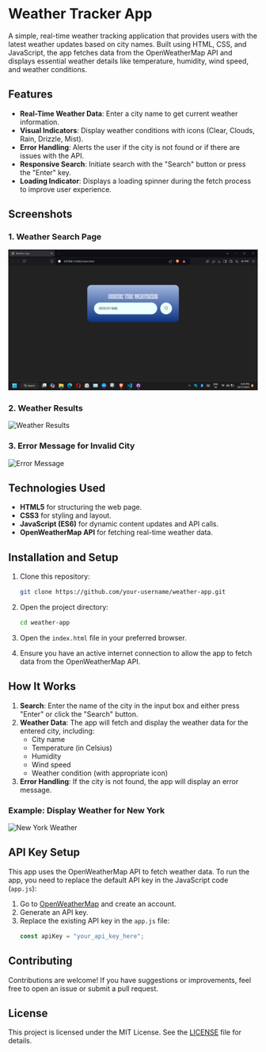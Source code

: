 # Weather Tracker App

A simple, real-time weather tracking application that provides users with the latest weather updates based on city names. Built using HTML, CSS, and JavaScript, the app fetches data from the OpenWeatherMap API and displays essential weather details like temperature, humidity, wind speed, and weather conditions.

## Features

- **Real-Time Weather Data**: Enter a city name to get current weather information.
- **Visual Indicators**: Display weather conditions with icons (Clear, Clouds, Rain, Drizzle, Mist).
- **Error Handling**: Alerts the user if the city is not found or if there are issues with the API.
- **Responsive Search**: Initiate search with the "Search" button or press the "Enter" key.
- **Loading Indicator**: Displays a loading spinner during the fetch process to improve user experience.

## Screenshots

### 1. Weather Search Page
![Search Page](images/search-page.png)

### 2. Weather Results
![Weather Results](images/weather-results.png)

### 3. Error Message for Invalid City
![Error Message](images/error-message.png)

## Technologies Used

- **HTML5** for structuring the web page.
- **CSS3** for styling and layout.
- **JavaScript (ES6)** for dynamic content updates and API calls.
- **OpenWeatherMap API** for fetching real-time weather data.

## Installation and Setup

1. Clone this repository:
    ```bash
    git clone https://github.com/your-username/weather-app.git
    ```

2. Open the project directory:
    ```bash
    cd weather-app
    ```

3. Open the `index.html` file in your preferred browser.

4. Ensure you have an active internet connection to allow the app to fetch data from the OpenWeatherMap API.

## How It Works

1. **Search**: Enter the name of the city in the input box and either press "Enter" or click the "Search" button.
2. **Weather Data**: The app will fetch and display the weather data for the entered city, including:
   - City name
   - Temperature (in Celsius)
   - Humidity
   - Wind speed
   - Weather condition (with appropriate icon)
3. **Error Handling**: If the city is not found, the app will display an error message.

### Example: Display Weather for New York
![New York Weather](images/new-york-weather.png)

## API Key Setup

This app uses the OpenWeatherMap API to fetch weather data. To run the app, you need to replace the default API key in the JavaScript code (`app.js`):

1. Go to [OpenWeatherMap](https://openweathermap.org/api) and create an account.
2. Generate an API key.
3. Replace the existing API key in the `app.js` file:
    ```javascript
    const apiKey = "your_api_key_here";
    ```

## Contributing

Contributions are welcome! If you have suggestions or improvements, feel free to open an issue or submit a pull request.

## License

This project is licensed under the MIT License. See the [LICENSE](LICENSE) file for details.


